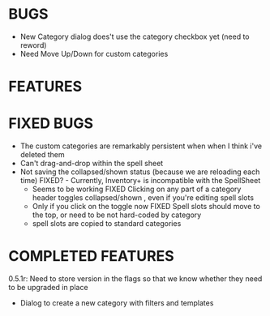 # BUGS
- New Category dialog does't use the category checkbox yet (need to reword)
- Need Move Up/Down for custom categories

# FEATURES

# FIXED BUGS
- The custom categories are remarkably persistent when when I think i've deleted them
- Can't drag-and-drop within the spell sheet
- Not saving the collapsed/shown status (because we are reloading each time)
FIXED? - Currently, Inventory+ is incompatible with the SpellSheet
    - Seems to be working
FIXED Clicking on  any part of a category header toggles collapsed/shown , even if you're editing spell slots
    - Only if you click on the toggle now
FIXED Spell slots should move to the top, or need to be not hard-coded by category
    - spell slots are copied to standard categories

# COMPLETED FEATURES
0.5.1r:  Need to store version in the flags so that we know whether they need to be upgraded in place    
- Dialog to create a new category with filters and templates
